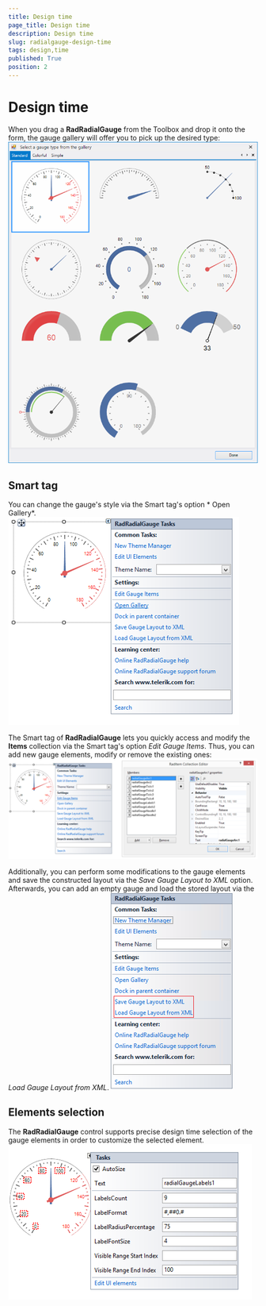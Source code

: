 ```yaml
---
title: Design time
page_title: Design time
description: Design time
slug: radialgauge-design-time
tags: design,time
published: True
position: 2
---
```


# Design time



When you drag a __RadRadialGauge__ from the Toolbox and drop it onto the form, the gauge gallery will offer you to pick up the desired type:
      ![radialgauge-design-time 001](images/radialgauge-design-time001.png)

## Smart tag

You can change the gauge's style via the Smart tag's option * Open Gallery*.
        ![radialgauge-design-time 002](images/radialgauge-design-time002.png)

The Smart tag of __RadRadialGauge__ lets you quickly access and modify the __Items__ collection via the Smart tag's option
        *Edit Gauge Items*. Thus, you can add new gauge elements, modify or remove the existing ones:![radialgauge-design-time 003](images/radialgauge-design-time003.png)

Additionally, you can perform some modifications to the gauge elements and save the constructed layout via the *Save Gauge Layout to XML* option.
        Afterwards, you can add an empty gauge and load the stored layout via the *Load Gauge Layout from XML*.
      ![radialgauge-design-time 004](images/radialgauge-design-time004.png)

## Elements selection

The __RadRadialGauge__ control supports precise design time selection of the gauge elements in order to customize the selected element.![radialgauge-design-time 005](images/radialgauge-design-time005.png)
